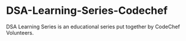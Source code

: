 # DSA-Learning-Series-Codechef
DSA Learning Series is an educational series put together by CodeChef Volunteers.
